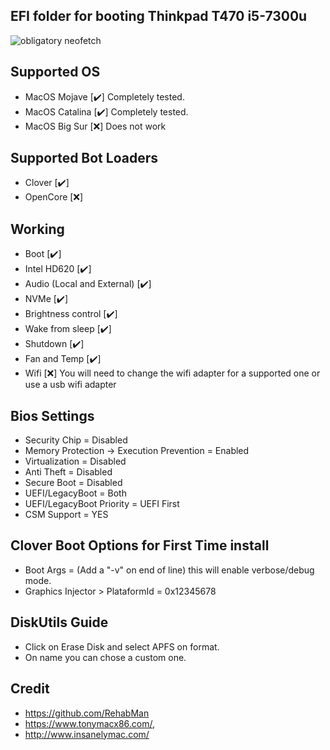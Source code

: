 ## EFI folder for booting Thinkpad T470 i5-7300u
![obligatory neofetch](https://preview.redd.it/lfmpdx6czgb51.jpg?width=1920&format=pjpg&auto=webp&s=90092648c0f9f9cde211975729bb5d252834ba81)

## Supported OS
 - MacOS Mojave [✔️] Completely tested.
 - MacOS Catalina [✔️] Completely tested.
 - MacOS Big Sur [❌] Does not work

## Supported Bot Loaders
 - Clover [✔️] 
 - OpenCore [❌] 

## Working
 - Boot [✔️] 
 - Intel HD620 [✔️] 
 - Audio (Local and External) [✔️] 
 - NVMe [✔️] 
 - Brightness control [✔️] 
 - Wake from sleep [✔️] 
 - Shutdown [✔️] 
 - Fan and Temp [✔️] 
 - Wifi [❌] You will need to change the wifi adapter for a supported one or use a usb wifi adapter

## Bios Settings
 - Security Chip = Disabled
 - Memory Protection -> Execution Prevention = Enabled
 - Virtualization = Disabled
 - Anti Theft = Disabled
 - Secure Boot = Disabled
 - UEFI/LegacyBoot = Both
 - UEFI/LegacyBoot Priority = UEFI First
 - CSM Support = YES

## Clover Boot Options for First Time install
 - Boot Args = (Add a "-v" on end of line) this will enable verbose/debug mode.
 - Graphics Injector > PlataformId = 0x12345678

## DiskUtils Guide
 - Click on Erase Disk and select APFS on format.
 - On name you can chose a custom one. 

## Credit
 - https://github.com/RehabMan
 - https://www.tonymacx86.com/,
 - http://www.insanelymac.com/
  
